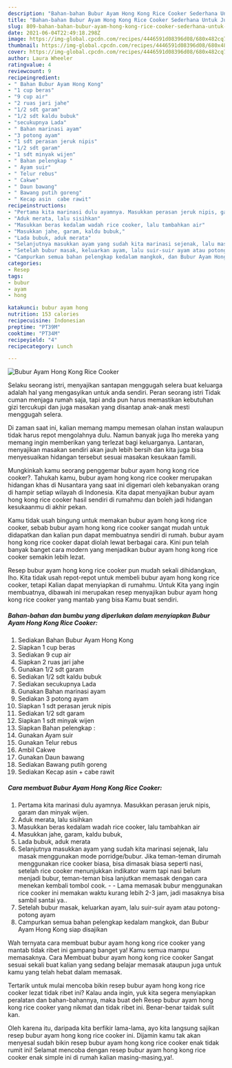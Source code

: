 ```yaml
---
description: "Bahan-bahan Bubur Ayam Hong Kong Rice Cooker Sederhana Untuk Jualan"
title: "Bahan-bahan Bubur Ayam Hong Kong Rice Cooker Sederhana Untuk Jualan"
slug: 809-bahan-bahan-bubur-ayam-hong-kong-rice-cooker-sederhana-untuk-jualan
date: 2021-06-04T22:49:18.298Z
image: https://img-global.cpcdn.com/recipes/4446591d08396d08/680x482cq70/bubur-ayam-hong-kong-rice-cooker-foto-resep-utama.jpg
thumbnail: https://img-global.cpcdn.com/recipes/4446591d08396d08/680x482cq70/bubur-ayam-hong-kong-rice-cooker-foto-resep-utama.jpg
cover: https://img-global.cpcdn.com/recipes/4446591d08396d08/680x482cq70/bubur-ayam-hong-kong-rice-cooker-foto-resep-utama.jpg
author: Laura Wheeler
ratingvalue: 4
reviewcount: 9
recipeingredient:
- " Bahan Bubur Ayam Hong Kong"
- "1 cup beras"
- "9 cup air"
- "2 ruas jari jahe"
- "1/2 sdt garam"
- "1/2 sdt kaldu bubuk"
- "secukupnya Lada"
- " Bahan marinasi ayam"
- "3 potong ayam"
- "1 sdt perasan jeruk nipis"
- "1/2 sdt garam"
- "1 sdt minyak wijen"
- " Bahan pelengkap "
- " Ayam suir"
- " Telur rebus"
- " Cakwe"
- " Daun bawang"
- " Bawang putih goreng"
- " Kecap asin  cabe rawit"
recipeinstructions:
- "Pertama kita marinasi dulu ayamnya. Masukkan perasan jeruk nipis, garam dan minyak wijen."
- "Aduk merata, lalu sisihkan"
- "Masukkan beras kedalam wadah rice cooker, lalu tambahkan air"
- "Masukkan jahe, garam, kaldu bubuk,"
- "Lada bubuk, aduk merata"
- "Selanjutnya masukkan ayam yang sudah kita marinasi sejenak, lalu masak menggunakan mode porridge/bubur. Jika teman-teman dirumah menggunakan rice cooker biasa, bisa dimasak biasa seperti nasi, setelah rice cooker menunjukkan indikator warm tapi nasi belum menjadi bubur, teman-teman bisa lanjutkan memasak dengan cara menekan kembali tombol cook.  Lama memasak bubur menggunakan rice cooker ini memakan waktu kurang lebih 2-3 jam, jadi masaknya bisa sambil santai ya.."
- "Setelah bubur masak, keluarkan ayam, lalu suir-suir ayam atau potong-potong ayam"
- "Campurkan semua bahan pelengkap kedalam mangkok, dan Bubur Ayam Hong Kong siap disajikan"
categories:
- Resep
tags:
- bubur
- ayam
- hong

katakunci: bubur ayam hong 
nutrition: 153 calories
recipecuisine: Indonesian
preptime: "PT39M"
cooktime: "PT34M"
recipeyield: "4"
recipecategory: Lunch

---
```



![Bubur Ayam Hong Kong Rice Cooker](https://img-global.cpcdn.com/recipes/4446591d08396d08/680x482cq70/bubur-ayam-hong-kong-rice-cooker-foto-resep-utama.jpg)

Selaku seorang istri, menyajikan santapan menggugah selera buat keluarga adalah hal yang mengasyikan untuk anda sendiri. Peran seorang istri Tidak cuman menjaga rumah saja, tapi anda pun harus memastikan kebutuhan gizi tercukupi dan juga masakan yang disantap anak-anak mesti menggugah selera.

Di zaman  saat ini, kalian memang mampu memesan olahan instan walaupun tidak harus repot mengolahnya dulu. Namun banyak juga lho mereka yang memang ingin memberikan yang terlezat bagi keluarganya. Lantaran, menyajikan masakan sendiri akan jauh lebih bersih dan kita juga bisa menyesuaikan hidangan tersebut sesuai masakan kesukaan famili. 



Mungkinkah kamu seorang penggemar bubur ayam hong kong rice cooker?. Tahukah kamu, bubur ayam hong kong rice cooker merupakan hidangan khas di Nusantara yang saat ini digemari oleh kebanyakan orang di hampir setiap wilayah di Indonesia. Kita dapat menyajikan bubur ayam hong kong rice cooker hasil sendiri di rumahmu dan boleh jadi hidangan kesukaanmu di akhir pekan.

Kamu tidak usah bingung untuk memakan bubur ayam hong kong rice cooker, sebab bubur ayam hong kong rice cooker sangat mudah untuk didapatkan dan kalian pun dapat membuatnya sendiri di rumah. bubur ayam hong kong rice cooker dapat diolah lewat berbagai cara. Kini pun telah banyak banget cara modern yang menjadikan bubur ayam hong kong rice cooker semakin lebih lezat.

Resep bubur ayam hong kong rice cooker pun mudah sekali dihidangkan, lho. Kita tidak usah repot-repot untuk membeli bubur ayam hong kong rice cooker, tetapi Kalian dapat menyiapkan di rumahmu. Untuk Kita yang ingin membuatnya, dibawah ini merupakan resep menyajikan bubur ayam hong kong rice cooker yang mantab yang bisa Kamu buat sendiri.

<!--inarticleads1-->

##### Bahan-bahan dan bumbu yang diperlukan dalam menyiapkan Bubur Ayam Hong Kong Rice Cooker:

1. Sediakan  Bahan Bubur Ayam Hong Kong
1. Siapkan 1 cup beras
1. Sediakan 9 cup air
1. Siapkan 2 ruas jari jahe
1. Gunakan 1/2 sdt garam
1. Sediakan 1/2 sdt kaldu bubuk
1. Sediakan secukupnya Lada
1. Gunakan  Bahan marinasi ayam
1. Sediakan 3 potong ayam
1. Siapkan 1 sdt perasan jeruk nipis
1. Sediakan 1/2 sdt garam
1. Siapkan 1 sdt minyak wijen
1. Siapkan  Bahan pelengkap :
1. Gunakan  Ayam suir
1. Gunakan  Telur rebus
1. Ambil  Cakwe
1. Gunakan  Daun bawang
1. Sediakan  Bawang putih goreng
1. Sediakan  Kecap asin + cabe rawit




<!--inarticleads2-->

##### Cara membuat Bubur Ayam Hong Kong Rice Cooker:

1. Pertama kita marinasi dulu ayamnya. Masukkan perasan jeruk nipis, garam dan minyak wijen.
1. Aduk merata, lalu sisihkan
1. Masukkan beras kedalam wadah rice cooker, lalu tambahkan air
1. Masukkan jahe, garam, kaldu bubuk,
1. Lada bubuk, aduk merata
1. Selanjutnya masukkan ayam yang sudah kita marinasi sejenak, lalu masak menggunakan mode porridge/bubur. Jika teman-teman dirumah menggunakan rice cooker biasa, bisa dimasak biasa seperti nasi, setelah rice cooker menunjukkan indikator warm tapi nasi belum menjadi bubur, teman-teman bisa lanjutkan memasak dengan cara menekan kembali tombol cook. -  - Lama memasak bubur menggunakan rice cooker ini memakan waktu kurang lebih 2-3 jam, jadi masaknya bisa sambil santai ya..
1. Setelah bubur masak, keluarkan ayam, lalu suir-suir ayam atau potong-potong ayam
1. Campurkan semua bahan pelengkap kedalam mangkok, dan Bubur Ayam Hong Kong siap disajikan




Wah ternyata cara membuat bubur ayam hong kong rice cooker yang mantab tidak ribet ini gampang banget ya! Kamu semua mampu memasaknya. Cara Membuat bubur ayam hong kong rice cooker Sangat sesuai sekali buat kalian yang sedang belajar memasak ataupun juga untuk kamu yang telah hebat dalam memasak.

Tertarik untuk mulai mencoba bikin resep bubur ayam hong kong rice cooker lezat tidak ribet ini? Kalau anda ingin, yuk kita segera menyiapkan peralatan dan bahan-bahannya, maka buat deh Resep bubur ayam hong kong rice cooker yang nikmat dan tidak ribet ini. Benar-benar taidak sulit kan. 

Oleh karena itu, daripada kita berfikir lama-lama, ayo kita langsung sajikan resep bubur ayam hong kong rice cooker ini. Dijamin kamu tak akan menyesal sudah bikin resep bubur ayam hong kong rice cooker enak tidak rumit ini! Selamat mencoba dengan resep bubur ayam hong kong rice cooker enak simple ini di rumah kalian masing-masing,ya!.

